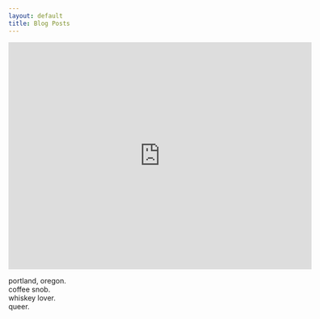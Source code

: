 ```yaml
---
layout: default
title: Blog Posts
---
```


<iframe width="600" height="450" frameborder="0" style="border:0" src="https://www.google.com/maps/embed/v1/view?zoom=13&center=45.5114%2C-122.6457&key=AIzaSyDq80EXlmRbt_aL6u6uhvFdiSTVXpoeE5U" allowfullscreen></iframe>

portland, oregon. <br/>
coffee snob. <br/>
whiskey lover. <br/>
queer. <br/>
